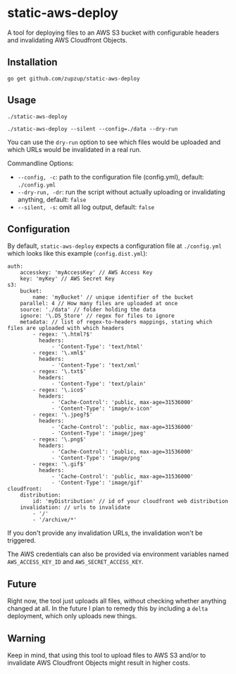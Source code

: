 # static-aws-deploy 

A tool for deploying files to an AWS S3 bucket with configurable headers and invalidating AWS Cloudfront Objects.

## Installation

```
go get github.com/zupzup/static-aws-deploy
```

## Usage

```
./static-aws-deploy

./static-aws-deploy --silent --config=./data --dry-run
```

You can use the `dry-run` option to see which files would be uploaded and which URLs would be invalidated in a real run.

Commandline Options:

* `--config, -c`: path to the configuration file (config.yml), default: `./config.yml`
* `--dry-run, -dr`: run the script without actually uploading or invalidating anything, default: `false`
* `--silent, -s`: omit all log output, default: `false`

## Configuration

By default, `static-aws-deploy` expects a configuration file at `./config.yml` which looks like this example (`config.dist.yml`):

```
auth:
    accesskey: 'myAccessKey' // AWS Access Key
    key: 'myKey' // AWS Secret Key
s3:
    bucket:
        name: 'myBucket' // unique identifier of the bucket
    parallel: 4 // How many files are uploaded at once
    source: './data' // folder holding the data
    ignore: '\.DS_Store' // regex for files to ignore
    metadata: // list of regex-to-headers mappings, stating which files are uploaded with which headers
        - regex: '\.html?$'
          headers:
              - 'Content-Type': 'text/html'
        - regex: '\.xml$'
          headers:
              - 'Content-Type': 'text/xml'
        - regex: '\.txt$'
          headers:
              - 'Content-Type': 'text/plain'
        - regex: '\.ico$'
          headers:
              - 'Cache-Control': 'public, max-age=31536000'
              - 'Content-Type': 'image/x-icon'
        - regex: '\.jpeg?$'
          headers:
              - 'Cache-Control': 'public, max-age=31536000'
              - 'Content-Type': 'image/jpeg'
        - regex: '\.png$'
          headers:
              - 'Cache-Control': 'public, max-age=31536000'
              - 'Content-Type': 'image/png'
        - regex: '\.gif$'
          headers:
              - 'Cache-Control': 'public, max-age=31536000'
              - 'Content-Type': 'image/gif'
cloudfront:
    distribution: 
        id: 'myDistribution' // id of your cloudfront web distribution
    invalidation: // urls to invalidate
        - '/'
        - '/archive/*'
```

If you don't provide any invalidation URLs, the invalidation won't be triggered.

The AWS credentials can also be provided via environment variables named `AWS_ACCESS_KEY_ID` and `AWS_SECRET_ACCESS_KEY`.

## Future

Right now, the tool just uploads all files, without checking whether anything changed at all. In the future I plan to remedy this by including a `delta` deployment, which only uploads new things.

## Warning

Keep in mind, that using this tool to upload files to AWS S3 and/or to invalidate AWS Cloudfront Objects might result in higher costs.
